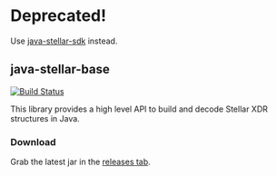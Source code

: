 # Deprecated!

Use [java-stellar-sdk](https://github.com/stellar/java-stellar-sdk) instead.

## java-stellar-base

[![Build Status](https://travis-ci.org/stellar/java-stellar-base.svg)](https://travis-ci.org/stellar/java-stellar-base)

This library provides a high level API to build and decode Stellar XDR structures in Java.

### Download

Grab the latest jar in the [releases tab](https://github.com/stellar/java-stellar-base/releases).

